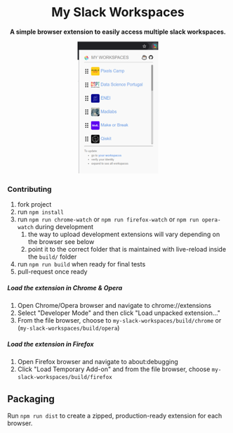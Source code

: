 <div align="center">
  <h1>
    My Slack Workspaces
  </h1>

  <p>
    <strong>A simple browser extension to easily access multiple slack workspaces.</strong>
  </p>

  <img src="resources/print.png" height="300px;">
</div>


### Contributing
1. fork project
2. run `npm install`
3. run `npm run chrome-watch` or `npm run firefox-watch` or `npm run opera-watch` during development
   1. the way to upload development extensions will vary depending on the browser see below
   2. point it to the correct folder that is maintained with live-reload inside the `build/` folder
4. run `npm run build` when ready for final tests
5. pull-request once ready



##### Load the extension in Chrome & Opera
1. Open Chrome/Opera browser and navigate to chrome://extensions
2. Select "Developer Mode" and then click "Load unpacked extension..."
3. From the file browser, choose to `my-slack-workspaces/build/chrome` or (`my-slack-workspaces/build/opera`)


##### Load the extension in Firefox
1. Open Firefox browser and navigate to about:debugging
2. Click "Load Temporary Add-on" and from the file browser, choose `my-slack-workspaces/build/firefox`


## Packaging
Run `npm run dist` to create a zipped, production-ready extension for each browser. 